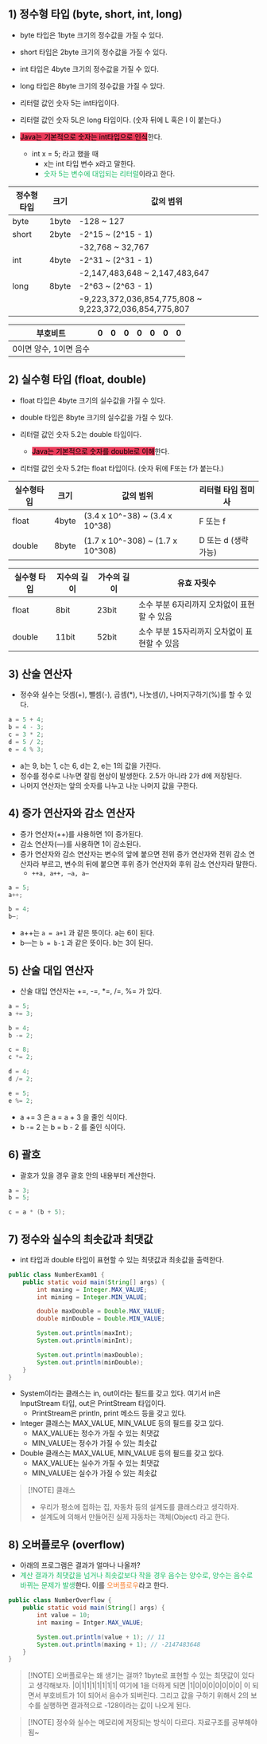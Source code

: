 ## 1) 정수형 타입 (byte, short, int, long)
- byte 타입은 1byte 크기의 정수값을 가질 수 있다.
- short 타입은 2byte 크기의 정수값을 가질 수 있다.
- int 타입은 4byte 크기의 정수값을 가질 수 있다.
- long 타입은 8byte 크기의 정수값을 가질 수 있다.

- 리터럴 값인 숫자 5는 int타입이다.
- 리터럴 값인 숫자 5L은 long 타입이다. (숫자 뒤에 L 혹은 l 이 붙는다.)

- <mark style='background:#eb3b5a'>Java는 기본적으로 숫자는 int타입으로 인식</mark>한다.
	- int x = 5; 라고 했을 때
		- x는 int 타입 변수 x라고 말한다.
		- <span style='color:#20bf6b'>숫자 5는 변수에 대입되는 리터럴</span>이라고 한다.

| 정수형 타입 | 크기  | 값의 범위                      |
| ----------- | ----- | ------------------------------ |
| byte        | 1byte | -128 ~ 127                     |
| short       | 2byte | -2^15 ~ (2^15 - 1)             |
|             |       | -32,768 ~ 32,767               |
| int         | 4byte | -2^31 ~ (2^31 - 1)             |
|             |       | -2,147,483,648 ~ 2,147,483,647 |
| long        | 8byte | -2^63 ~ (2^63 - 1)             |
|             |       |   -9,223,372,036,854,775,808 ~ 9,223,372,036,854,775,807                             |

| 부호비트               | 0   | 0   | 0   | 0   | 0   | 0   | 0    |
| ---------------------- | --- | --- | --- | --- | --- | --- | --- |
| 0이면 양수, 1이면 음수 |     |     |     |     |     |     |     |

## 2) 실수형 타입 (float, double)
- float 타입은 4byte 크기의 실수값을 가질 수 있다.
- double 타입은 8byte 크기의 실수값을 가질 수 있다.

- 리터럴 값인 숫자 5.2는 double 타입이다.
	- <mark style='background:#eb3b5a'>Java는 기본적으로 숫자를 double로 이해</mark>한다.
- 리터럴 값인 숫자 5.2f는 float 타입이다. (숫자 뒤에 F또는 f가 붙는다.)

| 실수형타입 | 크기  | 값의 범위                        | 리터럴 타입 접미사 |
| ---------- | ----- | -------------------------------- | ------------------ |
| float      | 4byte | (3.4 x 10^-38) ~ (3.4 x 10^38)   | F 또는 f           |
| double     | 8byte | (1.7 x 10^-308) ~ (1.7 x 10^308) | D 또는 d (생략 가능)                   |

| 실수형 타입 | 지수의 길이 | 가수의 길이 | 유효 자릿수                                 |
| ----------- | ----------- | ----------- | ------------------------------------------- |
| float       | 8bit        | 23bit       | 소수 부분 6자리까지 오차없이 표현할 수 있음 |
| double      | 11bit       | 52bit       | 소수 부분 15자리까지 오차없이 표현할 수 있음                                            |

## 3) 산술 연산자
- 정수와 실수는 덧셈(+), 뺄셈(-), 곱셈(\*), 나눗셈(/), 나머지구하기(%)를 할 수 있다.
```Java
a = 5 + 4;
b = 4 - 3;
c = 3 * 2;
d = 5 / 2;
e = 4 % 3;
```
- a는 9, b는 1, c는 6, d는 2, e는 1의 값을 가진다.
- 정수를 정수로 나누면 잘림 현상이 발생한다. 2.5가 아니라 2가 d에 저장된다.
- 나머지 연산자는 앞의 숫자를 나누고 나눈 나머지 값을 구한다.

## 4) 증가 연산자와 감소 연산자
- 증가 연산자(++)를 사용하면 1이 증가된다.
- 감소 연산자(—)를 사용하면 1이 감소된다.
- 증가 연산자와 감소 연산자는 변수의 앞에 붙으면 전위 증가 연산자와 전위 감소 연산자라 부르고, 변수의 뒤에 붙으면 후위 증가 연산자와 후위 감소 연산자라 말한다.
	- `++a, a++, —a, a—`
```Java
a = 5;
a++;

b = 4;
b—;
```
- a++는 `a = a+1` 과 같은 뜻이다. a는 6이 된다.
- b—는 `b = b-1` 과 같은 뜻이다. b는 3이 된다.

## 5) 산술 대입 연산자
- 산술 대입 연산자는 +=, -=, \*=, /=, %= 가 있다.
```Java
a = 5;
a += 3;

b = 4;
b -= 2;

c = 8;
c *= 2;

d = 4;
d /= 2;

e = 5;
e %= 2;
```
- a += 3 은 a = a + 3 을 줄인 식이다.
- b -= 2 는 b = b - 2 를 줄인 식이다.

## 6) 괄호
- 괄호가 있을 경우 괄호 안의 내용부터 계산한다.
```Java
a = 3;
b = 5;

c = a * (b + 5);
```

## 7) 정수와 실수의 최솟값과 최댓값
- int 타입과 double 타입이 표현할 수 있는 최댓값과 최솟값을 출력한다.
```Java
public class NumberExam01 {
	public static void main(String[] args) {
		int maxing = Integer.MAX_VALUE;
		int mining = Integer.MIN_VALUE;

		double maxDouble = Double.MAX_VALUE;
		double minDouble = Double.MIN_VALUE;

		System.out.println(maxInt);
		System.out.println(minInt);

		System.out.println(maxDouble);
		System.out.println(minDouble);
	}
}
```
- System이라는 클래스는 in, out이라는 필드를 갖고 있다. 여기서 in은 InputStream 타입, out은 PrintStream 타입이다.
	- PrintStream은 println, print 메소드 등을 갖고 있다.
- Integer 클래스는 MAX_VALUE, MIN_VALUE 등의 필드를 갖고 있다.
	- MAX_VALUE는 정수가 가질 수 있는 최댓값
	- MIN_VALUE는 정수가 가질 수 있는 최솟값
- Double 클래스는 MAX_VALUE, MIN_VALUE 등의 필드를 갖고 있다.
	- MAX_VALUE는 실수가 가질 수 있는 최댓값
	- MIN_VALUE는 실수가 가질 수 있는 최솟값


> [!NOTE] 클래스
> - 우리가 평소에 접하는 집, 자동차 등의 설계도를 클래스라고 생각하자.
> - 설계도에 의해서 만들어진 실제 자동차는 객체(Object) 라고 한다.

## 8) 오버플로우 (overflow)
- 아래의 프로그램은 결과가 얼마나 나올까?
- <span style='color:#20bf6b'>계산 결과가 최댓값을 넘거나 최솟값보다 작을 경우 음수는 양수로, 양수는 음수로 바뀌는 문제가 발생</span>한다. 이를 <span style='color:#fa8231'>오버플로우</span>라고 한다.
```Java
public class NumberOverflow {
	public static void main(String[] args) {
		int value = 10;
		int maxing = Intger.MAX_VALUE;

		System.out.println(value + 1); // 11
		System.out.println(maxing + 1); // -2147483648
	}
}
```


> [!NOTE] 오버플로우는 왜 생기는 걸까?
> 1byte로 표현할 수 있는 최댓값이 있다고 생각해보자.
> |0|1|1|1|1|1|1|1|
> 여기에 1을 더하게 되면 |1|0|0|0|0|0|0|0| 이 되면서 부호비트가 1이 되어서 음수가 되버린다.
> 그리고 값을 구하기 위해서 2의 보수를 실행하면 결과적으로 -128이라는 값이 나오게 된다.

> [!NOTE] 정수와 실수는 메모리에 저장되는 방식이 다르다.
> 자료구조를 공부해야됨~

